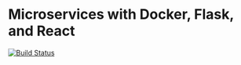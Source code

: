 # Microservices with Docker, Flask, and React
[![Build Status](https://travis-ci.org/hugolev/testdriven-app.svg?branch=master)](https://travis-ci.org/hugolev/testdriven-app)
